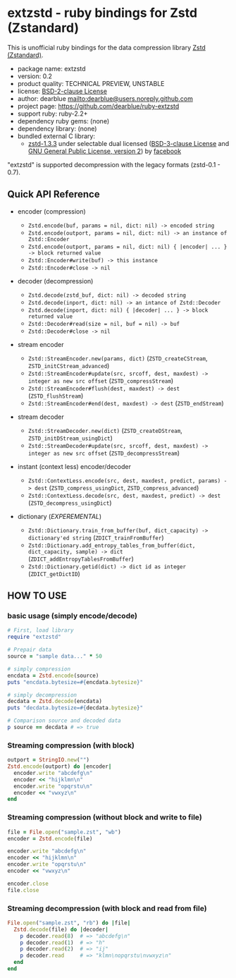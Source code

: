 # extzstd - ruby bindings for Zstd (Zstandard)

This is unofficial ruby bindings for the data compression library
[Zstd (Zstandard)](https://github.com/facebook/zstd).

  * package name: extzstd
  * version: 0.2
  * product quality: TECHNICAL PREVIEW, UNSTABLE
  * license: [BSD-2-clause License](LICENSE)
  * author: dearblue <mailto:dearblue@users.noreply.github.com>
  * project page: <https://github.com/dearblue/ruby-extzstd>
  * support ruby: ruby-2.2+
  * dependency ruby gems: (none)
  * dependency library: (none)
  * bundled external C library:
      * [zstd-1.3.3](https://github.com/facebook/zstd)
        under selectable dual licensed ([BSD-3-clause License](https://github.com/facebook/zstd/v1.3.3/blob/zstd/LICENSE) and [GNU General Public License, version 2](https://github.com/facebook/zstd/v1.3.3/blob/zstd/COPYING))
        by [facebook](https://github.com/facebook)

"extzstd" is supported decompression with the legacy formats (zstd-0.1 - 0.7).


## Quick API Reference

  * encoder (compression)
      * ``Zstd.encode(buf, params = nil, dict: nil) -> encoded string``
      * ``Zstd.encode(outport, params = nil, dict: nil) -> an instance of Zstd::Encoder``
      * ``Zstd.encode(outport, params = nil, dict: nil) { |encoder| ... } -> block returned value``
      * ``Zstd::Encoder#write(buf) -> this instance``
      * ``Zstd::Encoder#close -> nil``

  * decoder (decompression)
      * ``Zstd.decode(zstd_buf, dict: nil) -> decoded string``
      * ``Zstd.decode(inport, dict: nil) -> an intance of Zstd::Decoder``
      * ``Zstd.decode(inport, dict: nil) { |decoder| ... } -> block returned value``
      * ``Zstd::Decoder#read(size = nil, buf = nil) -> buf``
      * ``Zstd::Decoder#close -> nil``

  * stream encoder
      * ``Zstd::StreamEncoder.new(params, dict)`` (``ZSTD_createCStream``, ``ZSTD_initCStream_advanced``)
      * ``Zstd::StreamEncoder#update(src, srcoff, dest, maxdest) -> integer as new src offset`` (``ZSTD_compressStream``)
      * ``Zstd::StreamEncoder#flush(dest, maxdest) -> dest`` (``ZSTD_flushStream``)
      * ``Zstd::StreamEncoder#end(dest, maxdest) -> dest`` (``ZSTD_endStream``)

  * stream decoder
      * ``Zstd::StreamDecoder.new(dict)`` (``ZSTD_createDStream``, ``ZSTD_initDStream_usingDict``)
      * ``Zstd::StreamDecoder#update(src, srcoff, dest, maxdest) -> integer as new src offset`` (``ZSTD_decompressStream``)

  * instant (context less) encoder/decoder
      * ``Zstd::ContextLess.encode(src, dest, maxdest, predict, params) -> dest`` (``ZSTD_compress_usingDict``, ``ZSTD_compress_advanced``)
      * ``Zstd::ContextLess.decode(src, dest, maxdest, predict) -> dest`` (``ZSTD_decompress_usingDict``)

  * dictionary (*EXPEREMENTAL*)
      * ``Zstd::Dictionary.train_from_buffer(buf, dict_capacity) -> dictionary'ed string`` (``ZDICT_trainFromBuffer``)
      * ``Zstd::Dictionary.add_entropy_tables_from_buffer(dict, dict_capacity, sample) -> dict`` (``ZDICT_addEntropyTablesFromBuffer``)
      * ``Zstd::Dictionary.getid(dict) -> dict id as integer`` (``ZDICT_getDictID``)


## HOW TO USE

### basic usage (simply encode/decode)

``` ruby
# First, load library
require "extzstd"

# Prepair data
source = "sample data..." * 50

# simply compression
encdata = Zstd.encode(source)
puts "encdata.bytesize=#{encdata.bytesize}"

# simply decompression
decdata = Zstd.decode(encdata)
puts "decdata.bytesize=#{decdata.bytesize}"

# Comparison source and decoded data
p source == decdata # => true
```

### Streaming compression (with block)

``` ruby
outport = StringIO.new("")
Zstd.encode(outport) do |encoder|
  encoder.write "abcdefg\n"
  encoder << "hijklmn\n"
  encoder.write "opqrstu\n"
  encoder << "vwxyz\n"
end
```

### Streaming compression (without block and write to file)

``` ruby
file = File.open("sample.zst", "wb")
encoder = Zstd.encode(file)

encoder.write "abcdefg\n"
encoder << "hijklmn\n"
encoder.write "opqrstu\n"
encoder << "vwxyz\n"

encoder.close
file.close
```

### Streaming decompression (with block and read from file)

``` ruby
File.open("sample.zst", "rb") do |file|
  Zstd.decode(file) do |decoder|
    p decoder.read(8)  # => "abcdefg\n"
    p decoder.read(1)  # => "h"
    p decoder.read(2)  # => "ij"
    p decoder.read     # => "klmn\nopqrstu\nvwxyz\n"
  end
end
```
